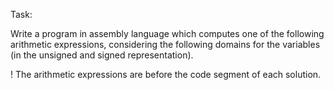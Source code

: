 Task:

Write a program in assembly language which computes one of the following arithmetic expressions, considering the following domains for the variables (in the unsigned and signed representation).

! The arithmetic expressions are before the code segment of each solution.
